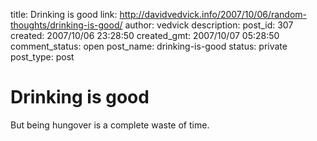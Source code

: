 title: Drinking is good
link: http://davidvedvick.info/2007/10/06/random-thoughts/drinking-is-good/
author: vedvick
description: 
post_id: 307
created: 2007/10/06 23:28:50
created_gmt: 2007/10/07 05:28:50
comment_status: open
post_name: drinking-is-good
status: private
post_type: post

# Drinking is good

But being hungover is a complete waste of time.